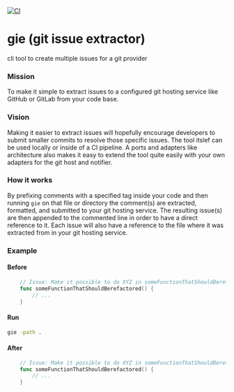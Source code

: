 [![CI](https://github.com/deni1688/gie/actions/workflows/ci.yml/badge.svg)](https://github.com/deni1688/gie/actions/workflows/ci.yml)
# gie (git issue extractor)
cli tool to create multiple issues for a git provider

### Mission
To make it simple to extract issues to a configured git hosting service like GitHub or GitLab from your code base.

### Vision
Making it easier to extract issues will hopefully encourage developers to submit smaller commits to resolve
those specific issues. The tool itslef can be used locally or inside of a CI pipeline. A ports and adapters like 
architecture also makes it easy to extend the tool quite easily with your own adapters for the git host and notifier. 

### How it works

By prefixing comments with a specified tag inside your code and then running `gie` on that file or directory 
the comment(s) are extracted, formatted, and submitted to your git hosting service. The resulting issue(s) are then
appended to the commented line in order to have a direct reference to it. Each issue
will also have a reference to the file where it was extracted from in your git hosting service.

### Example

#### Before

```go
    // Issue: Make it possible to do XYZ in someFunctionThatShouldBerefactored
    func someFunctionThatShouldBerefactored() {
        // ...        
    }
```

#### Run
```bash
gie -path .
```


#### After
```go
    // Issue: Make it possible to do XYZ in someFunctionThatShouldBerefactored -> closes https://github.com/owner/project/issues/12
    func someFunctionThatShouldBerefactored() {
        // ...        
    }
```



